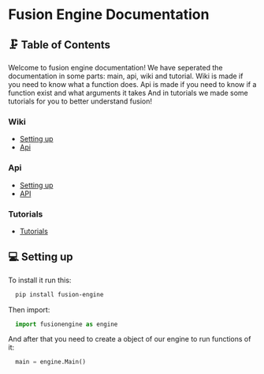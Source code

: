 # Fusion Engine Documentation

## 🗜️ Table of Contents
Welcome to fusion engine documentation! We have seperated the documentation in some parts: main, api, wiki and tutorial. 
Wiki is made if you need to know what a function does.
Api is made if you need to know if a function exist and what arguments it takes
And in tutorials we made some tutorials for you to better understand fusion!


### Wiki
 - [Setting up](#setting-up)
 - [Api](wiki/index.md)

### Api
 - [Setting up](#setting-up)
 - [API](api/api.md)

### Tutorials
 - [Tutorials](tutorials/index.md)
 

## 💻 Setting up

To install it run this:

```bash
  pip install fusion-engine
```

Then import:

```python
  import fusionengine as engine
```

And after that you need to create a object of our engine to run functions of it:

```python
  main = engine.Main()
```